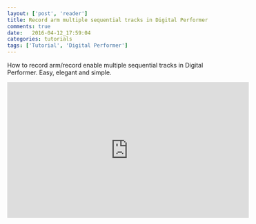 ```yaml
---
layout: ['post', 'reader']
title: Record arm multiple sequential tracks in Digital Performer
comments: true
date:   2016-04-12_17:59:04 
categories: tutorials
tags: ['Tutorial', 'Digital Performer']
---
```


How to record arm/record enable multiple sequential tracks in Digital Performer. Easy, elegant and simple.

<iframe width="560" height="315" src="https://www.youtube.com/embed/4Okmk3EWHAc" frameborder="0" allowfullscreen></iframe>

<p>
